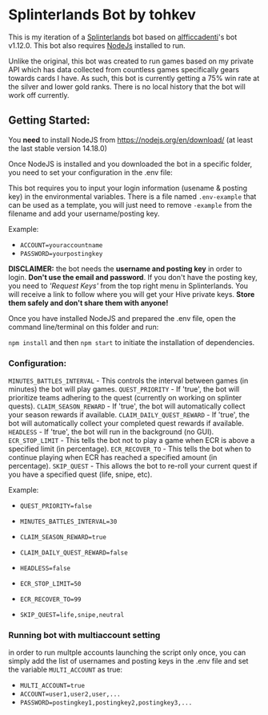 # Splinterlands Bot by tohkev

This is my iteration of a [Splinterlands](https://www.splinterlands.com) bot based on [alfficcadenti](https://github.com/alfficcadenti/splinterlands-bot)'s bot v1.12.0. This bot also requires [NodeJs](https://nodejs.org/it/download/) installed to run.

Unlike the original, this bot was created to run games based on my private API which has data collected from countless games specifically gears towards cards I have. As such, this bot is currently getting a 75% win rate at the silver and lower gold ranks. There is no local history that the bot will work off currently.

## Getting Started:

You **need** to install NodeJS from https://nodejs.org/en/download/ (at least the last stable version 14.18.0)

Once NodeJS is installed and you downloaded the bot in a specific folder, you need to set your configuration in the .env file:

This bot requires you to input your login information (usename & posting key) in the environmental variables. There is a file named `.env-example` that can be used as a template, you will just need to remove `-example` from the filename and add your username/posting key.

Example:

-   `ACCOUNT=youraccountname`
-   `PASSWORD=yourpostingkey`

**DISCLAIMER:** the bot needs the **username and posting key** in order to login. **Don't use the email and password**. If you don't have the posting key, you need to _'Request Keys'_ from the top right menu in Splinterlands. You will receive a link to follow where you will get your Hive private keys. **Store them safely and don't share them with anyone!**

Once you have installed NodeJS and prepared the .env file, open the command line/terminal on this folder and run:

`npm install` and then `npm start` to initiate the installation of dependencies.

### Configuration:

`MINUTES_BATTLES_INTERVAL` - This controls the interval between games (in minutes) the bot will play games.
`QUEST_PRIORITY` - If 'true', the bot will prioritize teams adhering to the quest (currently on working on splinter quests).
`CLAIM_SEASON_REWARD` - If 'true', the bot will automatically collect your season rewards if available.
`CLAIM_DAILY_QUEST_REWARD` - If 'true', the bot will automatically collect your completed quest rewards if available.
`HEADLESS` - If 'true', the bot will run in the background (no GUI).
`ECR_STOP_LIMIT` - This tells the bot not to play a game when ECR is above a specified limit (in percentage).
`ECR_RECOVER_TO` - This tells the bot when to continue playing when ECR has reached a specified amount (in percentage).
`SKIP_QUEST` - This allows the bot to re-roll your current quest if you have a specified quest (life, snipe, etc).

Example:

-   `QUEST_PRIORITY=false`

-   `MINUTES_BATTLES_INTERVAL=30`

-   `CLAIM_SEASON_REWARD=true`

-   `CLAIM_DAILY_QUEST_REWARD=false`

-   `HEADLESS=false`

-   `ECR_STOP_LIMIT=50`

-   `ECR_RECOVER_TO=99`

-   `SKIP_QUEST=life,snipe,neutral`

### Running bot with multiaccount setting

in order to run multple accounts launching the script only once, you can simply add the list of usernames and posting keys in the .env file and set the variable `MULTI_ACCOUNT` as true:

-   `MULTI_ACCOUNT=true`
-   `ACCOUNT=user1,user2,user,...`
-   `PASSWORD=postingkey1,postingkey2,postingkey3,...`
